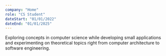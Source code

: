 ```yaml
---
company: "Home"
role: "CS Student"
dateStart: "01/01/2022"
dateEnd: "01/01/2025"
---
```


Exploring concepts in computer science while developing small applications and experimenting on theoretical topics right from computer architecture to software engineering.
